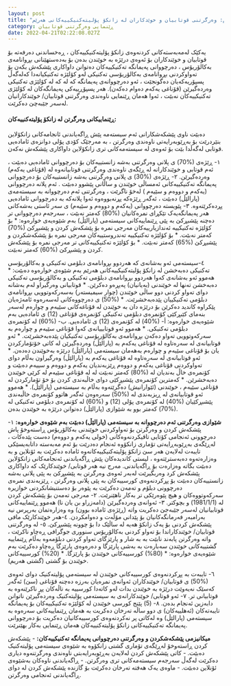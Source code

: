 ```yaml
---
layout: post
title: "بڕگەی نۆیەم: وەرگرتنی قوتابیان و خوێدکاران لە زانکۆ پۆلیتەکنیکییەکانی هەرێم:"
category: ڕێنمایی وەرگرتنی قوتابیان
date: 2022-04-21T02:22:08.027Z
---
```


یەکێک لەمەبەستەکانی کردنەوەی زانکۆ پۆلیتەکنیکییەکان ، ڕەخساندنی دەرفەتە بۆ قوتابیان و خوێندکاران بۆ ئەوەی درێژە بە خوێندن بدەن بۆ بەدەستهێنانی بڕوانامەی بەکالۆریۆس ، دەرچووانی پەیمانگە تەکنیکییەکان دەتوانن داواکاری پێشکەش بکەن بۆ تەواوکردنی بڕوانامەی بەکالۆریۆسی تەکنیکی لەو کۆلێژە تەکنیکیانەدا کەلەگەڵ پسپۆریەکەیان دەگونجێت ، ئەو دەرچووانەی پەیمانگە کە لە کە لە کۆلێژی تەکنیکی وەردەگیرێن (قۆناغی یەکەم دەوام دەکەن).
هەر پسپۆڕییەکی پەیمانگەکان لە کۆلێژی تەکنیکییەکان نەبێت ، ئەوا هەمان ڕێنمایی ناوەندی وەرگرتنی قوتابیان/ خوێندکارانیان لەسەر جێبەچێ دەکرێت.

#### ڕێنماییکانی وەرگرتن لە زانکۆ پۆلیتەکنییەکان:

دەبێت ناوی پێشکەشکارانی ئەم سیستەمە پێش ڕاگەیاندنی ئانجامەکانی زانکۆلاین بنێردرێت بۆ بەڕێوبەرایەتی ناوەندی وەرگرتن ، بە مەرجێک کۆدی پۆلی دوانزەی ئامادەیی قوتابی لەگەڵدا بێت بۆ ئەوەی لە سیستەمەکانی تری زانکۆلاین داواکاری پێشکەش نەکەن.

١- ڕێژەی (%70) ی پلانی وەرگرتنی بەشە زانستییەکان بۆ دەرچووانی ئامادەیی دەبێت ، ئەم قوتابی و خوێندکارانە لە ڕێگەی ناوەندی وەرگرتنی قوتابیانەوە لە (قۆناغی یەکەم) وەردەگیرێن.
٢- ڕێژەی (%30) ی پلانی وەرگرتنی بەشە زانستییەکان بۆ دەرچووانی پەیمانگە تەکنیکییەکانی ئەمساڵی خوێندن و ساڵانی پێشوو دەبێت . ئەم پلانە دەرچووانی (یەکەم و دووەم و سێیەم ) لەخۆ ناگرێت ، وەرگرتنی ئەم دەرچووانە بە سیستەمەی (پارالێڵ) دەبێت ، ئەگەر ڕێژەکە پڕنەبووەوە ئەوا پلانەکە بە دەرچووانی ئامادەیی پڕدەکرێتەوە.
٣- پێویستە دەرچووانی (یەکەم و دووەم و سێیەم) ی سەر ئاستی بەشەکانی هەر پەیمانگەیەک تێکڕای نمرەکانیان (%80) کەمتر نەبێت ، سەرجەم دەرچووانی تر دەچنە پێشبڕکێ بە پێی ڕێنماییەکانی سیستەمی (پارالێڵ) بەم شێوەیەی خوارەوە: 
\* بۆ کۆلێژە تەکنیکییە ئەندازیارییەکان مەرجی نمرە بۆ پێشکەش کردن و پێشبڕکێ (%70) کەمتر نەبێت. 
\* بۆ کۆلێژە تەکنیکییە تەندروستییەکان مەرجی نمرە بۆ پێشکەشکردن و پێشبڕکێ (%65) کەمتر نەبێت. 
\* بۆ کۆلێژە تەکنیکییەکانی تر مەرجی نمرە بۆ پێشکەش کردن و پێشبڕکێ (%60) کەمتر نەبێت.

٤-سیستەمی ئەو بەشانەی کە هەردوو بڕوانامەی دبلۆمی تەکنیکی و بەکالۆریۆسی تەکنیکی دەبەخشن لە زانکۆ پۆلیتەکنیکییەکانی هەرێم بەم شێوەی خوارەوە دەبێت: 
\* هەموو ئەو بەشانەی کەوا هەردوو بڕوانامەی دبلۆمی تەکنیکی و بەکالۆریۆسی تەکنیکی دەبەخشن تەنها لە خوێندنی (بەیانیان) پەیڕەو دەکرێن. 
\* قوتابیانی وەرگیراو لەم بەشانە دوای تەواو کردنی دوو ساڵی خوێندن (چوار سیمیستەر) بەسەرکەوتوویی بڕوانامەی دبلۆمی تەکنیکییان پێدەبەخشرێت. 
\* (%50) ی دەرچووەکانی لەسەرەوە ئامەژەیان پێکراوە کاندید دەکرێن بۆ درێژە دان بە خوێندن لە قۆناغەکانی سێیەم و چوارەم لەسەر بنەمای کێبڕکێی کۆنمرەی دبلۆمی تەکنیکی کۆنمرەی قۆناغی (12) ی ئامادەیی بەم شێوەیەی خوارەوە:
أ- (%40) لە کۆنمرەی (12) ی ئامادەیی.
ب- (%60) لە کۆنمرەی دبلۆمی تەکنیکی. 
\* هەموو ئەو قوتابییانەی کەوا قۆناغی سێیەم و چوارەم بە سەرکەوتوویی تەواو دەکەن بڕوانامەی بەکالۆریۆسی تەکنیکیان پێدەبەخشرێت. 
\* ئەو قوتابیانەی لە سەرەتاوە لە قۆناغی یەکەم بە (پارالێڵ) وەردەگیرێن لە کاتی خۆتۆمارکردن یان بۆ قۆناغی سێیەم و چوارەم بەهەمان سیستەمی (پارالێڵ) درێژە بەخوێندن دەدەن. 
\* ئەو قوتابیانەی لە سەرەتاوە لە قۆناغی یەکەم بە (پارالێڵ) وەرگیراون بەڵام دوای تەواوکردنی قۆناغی یەکەم و دووەم ڕێزبەندیان یەکەم و دووەم و سییەم دەبێت و کۆنمرەی خاڵ بەندیان لە (%80) کەمتر نەبێت لە لە قۆناغی سێیەم لە کرێی خوێندن دەبەخشرێن. 
\* کەمترین کۆنمرەی پێشبڕکێی دوای خاڵبەندی کردن بۆ خۆ تۆمارکردن لە قۆناغی سێیەم ، خوێندنی (ئێوارانیش) دەگرێتەوە بەڵام بە سیستەمی (پارالێڵ). 
\* هەموو ئەو قوتابیانەی لە ڕیزبەندی لە (%50) سەرەوەن ئەگەر هاتوو کۆنمرەی خاڵبەندی پێشبڕکێیان (%40) لە کۆنمرەی پۆلی (12) و (%60) لە کۆنمرەی دبلۆمی تەکنیکی لە (%70) کەمتر بوو بە شێوازی (پارالێڵ) دەتوانن درێژە بە خوێندن بدەن.

**شێوازی وەرگرتنی ئەم دەرچووانە بە سیستەمی (پارالێڵ) دەبێت بەم شێوەی خوارەوە:**
١- پێشکەش کردن و وەرگرتن بۆ تەواوکردنی خوێندنی بەکالۆریۆس ڕاستەوخۆ پاش دەرچوونی ئەنجامی کۆتایی تاقیکردنەوەکانی (خولی یەکەم و دووەم) دەست پێدەکات ، لەڕێگەی بەڕێوبەڕایەتی تۆماری زانکۆوە ئەنجام دەدرێت بۆ ئەم مەبەستە داتابەیسێکی تایبەت لەلایەن هەر سێ زانکۆ پۆلیتەکنیکییەکانەوە ئامادە دەکرێت بە ئۆنلاین و بە وەزارەتەوە دەبەسترێتەوە ، لیستی کاندیدەکان پێش ڕاگەیاندنی ئەنجامەکانی زانکۆلاین دەبێت بگاتە وەزارەت بۆ ڕاگەیاندنی.
مەرج نیە هەر قوتابی/ خوێندکارێک کە داواکاری پێشکەش کرد وەربگیرێت لەبەر ئەوەی وەرگرتن بە پێشبڕکێ بە پێی پلانی بەشە زانستییەکان دەبێت بۆ پڕکردنەوەی کورسییەکان بە پێی پلانی وەرگرتن ، ڕێزبەندی نمرەی دەرچوونی دبلۆم و تەمەن دەکرێت بە پێوەر بۆ دەستنیشانکردنی خوازیرە سەرکەوتووەکان و هیچ پێوەرێکی تر بەکار ناهێنرێت.
٢- مەرجی تەمەن بۆ پێشکەش کردن لە (1981/1/1) و بچوکتر.
٣- ئەوانەی وەردەگیرێن (دامەزراو بن یان نا) هەموو ڕێنماییەکانی قوتابیانیان لەسەر جێبەجێ دەکریت واتە (ڕێژەی ئامادە بوون) وە وەزارەتمان بەرپرس نیە بەرامبەر فەرمانگەکانیان بۆ پێدانی مۆڵەت و دەوامکردن.
٤-هەر خوێندکارێک مافی پێشکەش کردنی بۆ یەک زانکۆ هەیە لە ساڵێک دا بۆ چوونە پێشبڕکێ.
٥- لە وەرگرتنی قوتابیان/ خوێندکاراندا بۆ تەواو کردنی بەکالۆریۆس سنووری جوگرافی ڕەچاو ناکرێت ، واتە وەرگرتن پابەند نابێت بە بە شار و پارێزگای تەواو کردنی دبلۆمەوە بەڵام ڕێنماییە گشتییەکانی خوێندن سەبارەت بە بەشی پارێزگا و دەرەوەی پارێزگا ڕەچاو دەکرێت بەم شێوەیەی خوارەوە: 
\* (80%) کورسییەکانی خوێندن بۆ پارێزگا. 
\* (20%) کورسییەکانی خوێندن بۆ گشتی (گشتی هەریم).

٦- تایبەت بە پڕکردنەوەی کورسییەکانی خوێندن لە سیستەمی پۆلیتەکنیک دوای ئەوەی (%50) ی قوتابیان/ خوێندکاران ئەوانەی نمرەیان بەرزە دەچنە قۆناغی (سێ) ئەگەر کەسێک نەیەوێت درێژە بە خوێندن بدات لەو کاتەدا کورسییە بە تاڵەکان پڕ ناکرێنەوە بە قوتابیانی تر.
٧- ئەو قوتابی/ خوێندکارانەی بە سیستەمی پۆلیتەکنیک وەردەگیرێن ناتوانن دابەزین ئەنجام بدەن.
٨- (5) پێنج کورسی خوێندن لە کۆلێژە تەکنیکییەکان بۆ پەیمانگە تایبەتەکان (ئەهلییەکان) ی دوو ساڵە تەرخان دەکریت بە هەمان ڕێنماییەکانی سەرەوە بە سیستەمی (پارالێڵ) وە لەکاتی پر نەکردنەوەی کورسییەکانیان دەکریت بۆ دەرچووانی پەیمانگە تەکنیکییەکانی زانکۆ پۆلیتەکنییەکان هەمان ڕێنمایی بەکار بهێنرێت.

**میکانیزمی پێشکەشکردن و وەرگرتنی دەرچووانی پەیمانگە تەکنیکییەکان:**
\- پێشکەش کردن ڕاستەوخۆ لەڕێگەی تۆماری گشتی زانکۆوە بە شێوەی سیستەمی پۆلیتەکنیک دەبێت.
\- کاتی پێشکەش کردن لەلایەن بەڕێوبەرایەبتی ناوەندی وەرگرتنەوە دیاری دەکرێت لەگەڵ سەرجەم سیستەمەکانی تری وەرگرتن.
\- ڕاگەیاندنی ناوەکان بەشێوەی ئۆنلاین دەبێت.
\- ماوەی یەک هەفتە تەرخان دەکرێت بۆ گازندە پێشکەش کردن لە دوای ڕاگەیاندنی ئەنجامی وەرگرتن.
